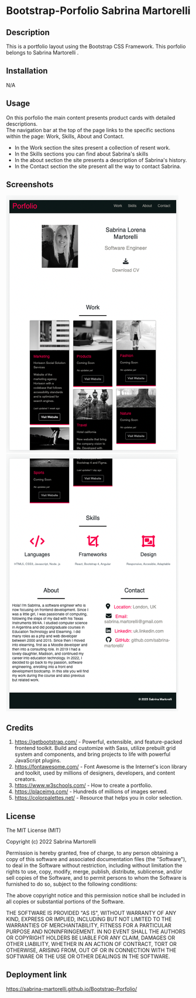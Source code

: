 # Bootstrap-Porfolio Sabrina Martorelli

## Description

This is a portfolio layout using the Bootstrap CSS Framework. This porfolio belongs to Sabrina Martorelli .


## Installation

N/A 

## Usage

On this porfolio the main content presents product cards with detailed descriptions.   
The navigation bar at the top of the page links to the specific sections within the page: Work, Skills, About and Contact. 
* In the Work section the sites present a collection of resent work.
* In the Skills sections you can find about Sabrina's skills
* In the about section the site presents a description of Sabrina's history.
* In the Contact section the site present all the way to contact Sabrina.


## Screenshots 

![Porfolio Sabrina Martorelli](assets/images/screenshot.png)
![Porfolio Sabrina Martorelli](assets/images/screenshot2.png)

  

## Credits

1. https://getbootstrap.com/ - Powerful, extensible, and feature-packed frontend toolkit. Build and customize with Sass, utilize prebuilt grid system and components, and bring projects to life with powerful JavaScript plugins.
2. https://fontawesome.com/ - Font Awesome is the Internet's icon library and toolkit, used by millions of designers, developers, and content creators.
3. https://www.w3schools.com/ - How to create a portfolio.
4. https://placeimg.com/ - Hundreds of millions of images served.
5. https://colorpalettes.net/ - Resource that helps you in color selection.



## License

The MIT License (MIT)

Copyright (c) 2022 Sabrina Martorelli

Permission is hereby granted, free of charge, to any person obtaining a copy of this software and associated documentation files (the "Software"), to deal in the Software without restriction, including without limitation the rights to use, copy, modify, merge, publish, distribute, sublicense, and/or sell copies of the Software, and to permit persons to whom the Software is furnished to do so, subject to the following conditions:

The above copyright notice and this permission notice shall be included in all copies or substantial portions of the Software.

THE SOFTWARE IS PROVIDED "AS IS", WITHOUT WARRANTY OF ANY KIND, EXPRESS OR IMPLIED, INCLUDING BUT NOT LIMITED TO THE WARRANTIES OF MERCHANTABILITY, FITNESS FOR A PARTICULAR PURPOSE AND NONINFRINGEMENT. IN NO EVENT SHALL THE AUTHORS OR COPYRIGHT HOLDERS BE LIABLE FOR ANY CLAIM, DAMAGES OR OTHER LIABILITY, WHETHER IN AN ACTION OF CONTRACT, TORT OR OTHERWISE, ARISING FROM, OUT OF OR IN CONNECTION WITH THE SOFTWARE OR THE USE OR OTHER DEALINGS IN THE SOFTWARE.


## Deployment link

https://sabrina-martorelli.github.io/Bootstrap-Porfolio/

